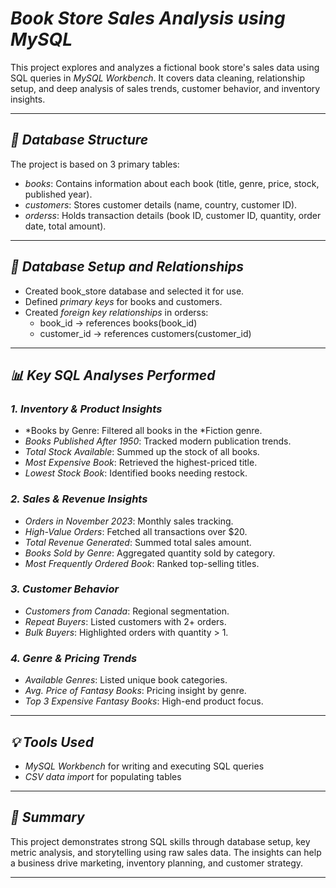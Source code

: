 # *Book Store Sales Analysis using MySQL*

This project explores and analyzes a fictional book store's sales data using SQL queries in *MySQL Workbench*. It covers data cleaning, relationship setup, and deep analysis of sales trends, customer behavior, and inventory insights.

---

## *📂 Database Structure*

The project is based on 3 primary tables:

- *books*: Contains information about each book (title, genre, price, stock, published year).
- *customers*: Stores customer details (name, country, customer ID).
- *orderss*: Holds transaction details (book ID, customer ID, quantity, order date, total amount).

---

## *🔧 Database Setup and Relationships*

- Created book_store database and selected it for use.
- Defined *primary keys* for books and customers.
- Created *foreign key relationships* in orderss:
  - book_id → references books(book_id)
  - customer_id → references customers(customer_id)

---

## *📊 Key SQL Analyses Performed*

### *1. Inventory & Product Insights*
- *Books by Genre: Filtered all books in the *Fiction genre.
- *Books Published After 1950*: Tracked modern publication trends.
- *Total Stock Available*: Summed up the stock of all books.
- *Most Expensive Book*: Retrieved the highest-priced title.
- *Lowest Stock Book*: Identified books needing restock.

### *2. Sales & Revenue Insights*
- *Orders in November 2023*: Monthly sales tracking.
- *High-Value Orders*: Fetched all transactions over $20.
- *Total Revenue Generated*: Summed total sales amount.
- *Books Sold by Genre*: Aggregated quantity sold by category.
- *Most Frequently Ordered Book*: Ranked top-selling titles.

### *3. Customer Behavior*
- *Customers from Canada*: Regional segmentation.
- *Repeat Buyers*: Listed customers with 2+ orders.
- *Bulk Buyers*: Highlighted orders with quantity > 1.

### *4. Genre & Pricing Trends*
- *Available Genres*: Listed unique book categories.
- *Avg. Price of Fantasy Books*: Pricing insight by genre.
- *Top 3 Expensive Fantasy Books*: High-end product focus.

---

## *💡 Tools Used*
- *MySQL Workbench* for writing and executing SQL queries
- *CSV data import* for populating tables

---

## *📌 Summary*
This project demonstrates strong SQL skills through database setup, key metric analysis, and storytelling using raw sales data. The insights can help a business drive marketing, inventory planning, and customer strategy.

---
